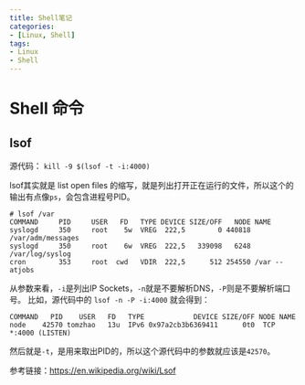 ```yaml
---
title: Shell笔记
categories: 
- [Linux, Shell]
tags: 
- Linux
- Shell
---
```


# Shell 命令

## lsof

源代码： `kill -9 $(lsof -t -i:4000)`

lsof其实就是 list open files 的缩写，就是列出打开正在运行的文件，所以这个的输出有点像`ps`，会包含进程号PID。

```
# lsof /var
COMMAND     PID     USER   FD   TYPE DEVICE SIZE/OFF   NODE NAME
syslogd     350     root    5w  VREG  222,5        0 440818 /var/adm/messages
syslogd     350     root    6w  VREG  222,5   339098   6248 /var/log/syslog
cron        353     root  cwd   VDIR  222,5      512 254550 /var -- atjobs
```



从参数来看，`-i`是列出IP Sockets，`-n`就是不要解析DNS，`-P`则是不要解析端口号。
比如，源代码中的 `lsof -n -P -i:4000` 就会得到：

```
COMMAND   PID    USER   FD   TYPE            DEVICE SIZE/OFF NODE NAME
node    42570 tomzhao   13u  IPv6 0x97a2cb3b6369411      0t0  TCP *:4000 (LISTEN)
```



然后就是`-t`，是用来取出PID的，所以这个源代码中的参数就应该是`42570`。

参考链接：https://en.wikipedia.org/wiki/Lsof
